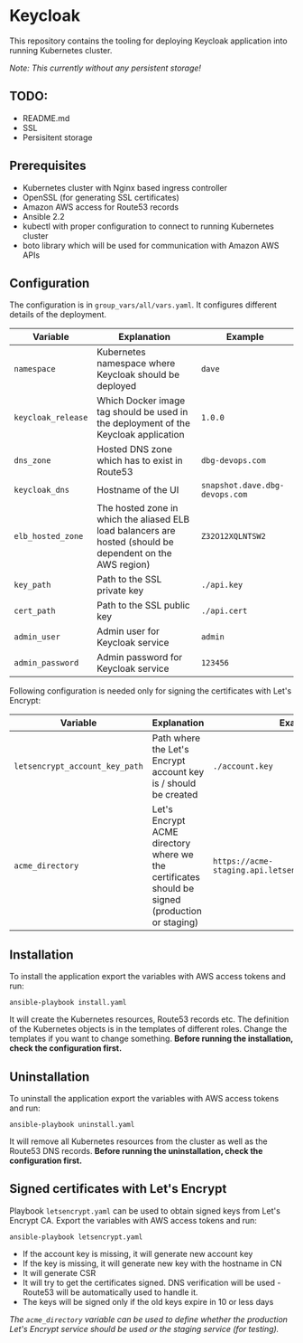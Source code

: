# Keycloak

This repository contains the tooling for deploying Keycloak application into running Kubernetes cluster.

*Note: This currently without any persistent storage!*

## TODO:

* README.md
* SSL
* Persisitent storage

## Prerequisites

* Kubernetes cluster with Nginx based ingress controller
* OpenSSL (for generating SSL certificates)
* Amazon AWS access for Route53 records
* Ansible 2.2
* kubectl with proper configuration to connect to running Kubernetes cluster
* boto library which will be used for communication with Amazon AWS APIs

## Configuration

The configuration is in `group_vars/all/vars.yaml`. It configures different details of the deployment.

| Variable | Explanation | Example |
|--------|-------------|---------|
| `namespace` | Kubernetes namespace where Keycloak should be deployed | `dave` |
| `keycloak_release` | Which Docker image tag should be used in the deployment of the Keycloak application | `1.0.0` |
| `dns_zone` | Hosted DNS zone which has to exist in Route53 | `dbg-devops.com` |
| `keycloak_dns` | Hostname of the UI | `snapshot.dave.dbg-devops.com` |
| `elb_hosted_zone` | The hosted zone in which the aliased ELB load balancers are hosted (should be dependent on the AWS region) | `Z32O12XQLNTSW2` |
| `key_path` | Path to the SSL private key | `./api.key` |
| `cert_path` | Path to the SSL public key | `./api.cert` |
| `admin_user` | Admin user for Keycloak service | `admin` |
| `admin_password` | Admin password for Keycloak service | `123456` |

Following configuration is needed only for signing the certificates with Let's Encrypt:

| Variable | Explanation | Example |
|--------|-------------|---------|
| `letsencrypt_account_key_path` | Path where the Let's Encrypt account key is / should be created | `./account.key` |
| `acme_directory` | Let's Encrypt ACME directory where we the certificates should be signed (production or staging) | `https://acme-staging.api.letsencrypt.org/directory` |

## Installation

To install the application export the variables with AWS access tokens and run:
```
ansible-playbook install.yaml
```

It will create the Kubernetes resources, Route53 records etc. The definition of the Kubernetes objects is in the templates of different roles. Change the templates if you want to change something. **Before running the installation, check the configuration first.**

## Uninstallation

To uninstall the application export the variables with AWS access tokens and run:
```
ansible-playbook uninstall.yaml
```

It will remove all Kubernetes resources from the cluster as well as the Route53 DNS records. **Before running the uninstallation, check the configuration first.**

## Signed certificates with Let's Encrypt

Playbook `letsencrypt.yaml` can be used to obtain signed keys from Let's Encrypt CA. Export the variables with AWS access tokens and run:
```
ansible-playbook letsencrypt.yaml
```

* If the account key is missing, it will generate new account key
* If the key is missing, it will generate new key with the hostname in CN
* It will generate CSR
* It will try to get the certificates signed. DNS verification will be used - Route53 will be automatically used to handle it.
* The keys will be signed only if the old keys expire in 10 or less days

*The `acme_directory` variable can be used to define whether the production Let's Encrypt service should be used or the staging service (for testing).*
